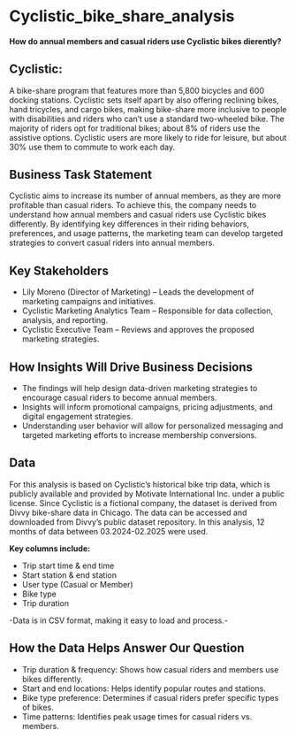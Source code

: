 # Cyclistic_bike_share_analysis
#### How do annual members and casual riders use Cyclistic bikes dierently?

## Cyclistic: 
A bike-share program that features more than 5,800 bicycles and 600 docking stations. Cyclistic sets itself apart by also offering reclining bikes, hand tricycles, and cargo bikes, making bike-share more inclusive to people with disabilities and riders who can’t use a standard two-wheeled bike. The majority of riders opt for traditional bikes; about 8% of riders use the assistive options. Cyclistic users are more likely to ride for leisure, but about 30% use them to commute to work each day.

## Business Task Statement
Cyclistic aims to increase its number of annual members, as they are more profitable than casual riders. To achieve this, the company needs to understand how annual members and casual riders use Cyclistic bikes differently. By identifying key differences in their riding behaviors, preferences, and usage patterns, the marketing team can develop targeted strategies to convert casual riders into annual members.

## Key Stakeholders
- Lily Moreno (Director of Marketing) – Leads the development of marketing campaigns and initiatives.
- Cyclistic Marketing Analytics Team – Responsible for data collection, analysis, and reporting.
- Cyclistic Executive Team – Reviews and approves the proposed marketing strategies.

## How Insights Will Drive Business Decisions
- The findings will help design data-driven marketing strategies to encourage casual riders to become annual members.
- Insights will inform promotional campaigns, pricing adjustments, and digital engagement strategies.
- Understanding user behavior will allow for personalized messaging and targeted marketing efforts to increase membership conversions.

## Data
For this analysis is based on Cyclistic’s historical bike trip data, which is publicly available and provided by Motivate International Inc. under a public license. Since Cyclistic is a fictional company, the dataset is derived from Divvy bike-share data in Chicago. The data can be accessed and downloaded from Divvy’s public dataset repository. In this analysis, 12 months of data between 03.2024-02.2025 were used.

**Key columns include:**
- Trip start time & end time
- Start station & end station
- User type (Casual or Member)
- Bike type
- Trip duration

-Data is in CSV format, making it easy to load and process.-

## How the Data Helps Answer Our Question
- Trip duration & frequency: Shows how casual riders and members use bikes differently.
- Start and end locations: Helps identify popular routes and stations.
- Bike type preference: Determines if casual riders prefer specific types of bikes.
- Time patterns: Identifies peak usage times for casual riders vs. members.


